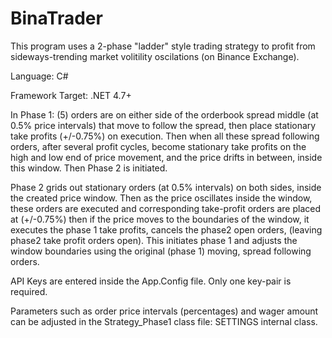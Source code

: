 # BinaTrader
This program uses a 2-phase "ladder" style trading strategy to profit from sideways-trending market volitility oscilations (on Binance Exchange).

Language: C#

Framework Target: .NET 4.7+

In Phase 1: (5) orders are  on either side of the orderbook spread middle (at 0.5% price intervals) that move to follow the spread, then place stationary take profits (+/-0.75%) on execution. Then when all these spread following orders, after several profit cycles, become stationary take profits on the high and low end of price movement, and the price drifts in between, inside this window. Then Phase 2 is initiated.

Phase 2 grids out stationary orders (at 0.5% intervals) on both sides, inside the created price window. Then as the price oscillates inside the window, these orders are executed and corresponding take-profit orders are placed at (+/-0.75%)
then if the price moves to the boundaries of the window, it executes the phase 1 take profits, cancels the phase2 open orders, (leaving phase2 take profit orders open). This initiates phase 1 and adjusts the window boundaries using the original (phase 1) moving, spread following orders.


API Keys are entered inside the App.Config file. Only one key-pair is required. 

Parameters such as order price intervals (percentages) and wager amount can be adjusted in the Strategy_Phase1 class file: SETTINGS internal class.
